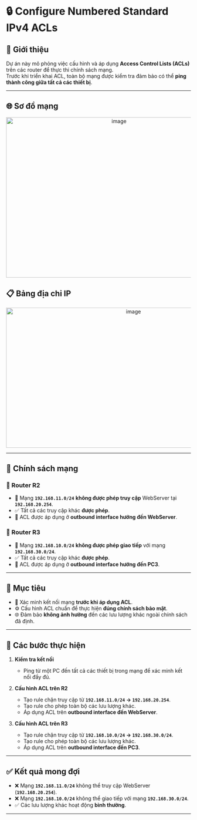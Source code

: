 # 🔒 Configure Numbered Standard IPv4 ACLs
## 📌 Giới thiệu
Dự án này mô phỏng việc cấu hình và áp dụng **Access Control Lists (ACLs)** trên các router để thực thi chính sách mạng.  
Trước khi triển khai ACL, toàn bộ mạng được kiểm tra đảm bảo có thể **ping thành công giữa tất cả các thiết bị**.  

---
## 🌐 Sơ đồ mạng
<p align="center">
  <img width="600" height="437" alt="image" src="https://github.com/user-attachments/assets/e968a8fd-6d5a-41cc-8d32-93444678d410" />
</p>

## **📋 Bảng địa chỉ IP**
<p align="center">
   <img width="679" height="382" alt="image" src="https://github.com/user-attachments/assets/660491d2-360f-4fd1-a7f9-8e5121373860" />
</p>

---


## 📜 Chính sách mạng

### 🔹 Router R2
- 🚫 Mạng **`192.168.11.0/24`** **không được phép truy cập** WebServer tại **`192.168.20.254`**.  
- ✅ Tất cả các truy cập khác **được phép**.  
- 📍 ACL được áp dụng ở **outbound interface hướng đến WebServer**.  

### 🔹 Router R3
- 🚫 Mạng **`192.168.10.0/24`** **không được phép giao tiếp** với mạng **`192.168.30.0/24`**.  
- ✅ Tất cả các truy cập khác **được phép**.  
- 📍 ACL được áp dụng ở **outbound interface hướng đến PC3**.  

---

## 🎯 Mục tiêu
- 🔎 Xác minh kết nối mạng **trước khi áp dụng ACL**.  
- ⚙️ Cấu hình ACL chuẩn để thực hiện **đúng chính sách bảo mật**.  
- 🌐 Đảm bảo **không ảnh hưởng** đến các lưu lượng khác ngoài chính sách đã định.  

---

## 📝 Các bước thực hiện
1. **Kiểm tra kết nối**  
   - Ping từ một PC đến tất cả các thiết bị trong mạng để xác minh kết nối đầy đủ.  

2. **Cấu hình ACL trên R2**  
   - Tạo rule chặn truy cập từ **`192.168.11.0/24` → `192.168.20.254`**.  
   - Tạo rule cho phép toàn bộ các lưu lượng khác.  
   - Áp dụng ACL trên **outbound interface đến WebServer**.  

3. **Cấu hình ACL trên R3**  
   - Tạo rule chặn truy cập từ **`192.168.10.0/24` → `192.168.30.0/24`**.  
   - Tạo rule cho phép toàn bộ các lưu lượng khác.  
   - Áp dụng ACL trên **outbound interface đến PC3**.  

---

## ✅ Kết quả mong đợi
- ❌ Mạng **`192.168.11.0/24`** không thể truy cập WebServer (**`192.168.20.254`**).  
- ❌ Mạng **`192.168.10.0/24`** không thể giao tiếp với mạng **`192.168.30.0/24`**.  
- ✅ Các lưu lượng khác hoạt động **bình thường**.  

---
